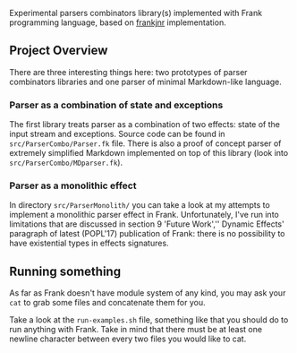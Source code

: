 Experimental parsers combinators library(s) implemented with Frank programming language, based on [frankjnr](https://github.com/cmcl/frankjnr) implementation.

## Project Overview

There are three interesting things here: two prototypes of parser combinators
libraries and one parser of minimal Markdown-like language.

### Parser as a combination of state and exceptions

The first library treats parser as a combination of two effects: state of the input
stream and exceptions. Source code can be found in `src/ParserCombo/Parser.fk` file.
There is also a proof of concept parser of extremely simplified Markdown implemented
on top of this library (look into `src/ParserCombo/MDparser.fk`).

### Parser as a monolithic effect

In directory `src/ParserMonolith/` you can take a look at my attempts to implement
a monolithic parser effect in Frank. Unfortunately, I've run into limitations that
are discussed in section 9 'Future Work','' Dynamic Effects' paragraph of latest
(POPL'17) publication of Frank: there is no possibility to have existential types
in effects signatures.

## Running something

As far as Frank doesn't have module system of any kind, you may ask your `cat` to grab some files and concatenate them for you.

Take a look at the `run-examples.sh` file, something like that you should do to
run anything with Frank. Take in mind that there must be at least one newline
character between every two files you would like to cat.
